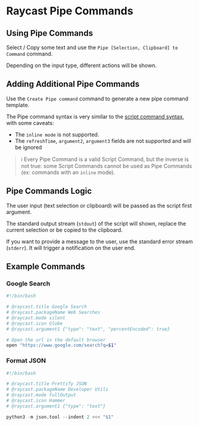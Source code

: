 # Raycast Pipe Commands

## Using Pipe Commands

Select / Copy some text and use the `Pipe [Selection, Clipboard] to Command` command.

Depending on the input type, different actions will be shown.

## Adding Additional Pipe Commands

Use the `Create Pipe command` command to generate a new pipe command template.

The Pipe command syntax is very similar to the [script command syntax](https://github.com/raycast/script-commands/blob/master/README.md), with some caveats:

- The `inline mode` is not supported.
- The `refreshTime`, `argument2`, `argument3` fields are not supported and will be ignored

> :information_source: Every Pipe Command is a valid Script Command, but the inverse is not true: some Script Commands cannot be used as Pipe Commands (ex: commands with an `inline` mode).

## Pipe Commands Logic

The user input (text selection or clipboard) will be passed as the script first argument.

The standard output stream (`stdout`) of the script will shown, replace the current selection or be copied to the clipboard.

If you want to provide a message to the user, use the standard error stream (`stderr`). It will trigger a notification on the user end.

## Example Commands

### Google Search

```bash
#!/bin/bash

# @raycast.title Google Search
# @raycast.packageName Web Searches
# @raycast.mode silent
# @raycast.icon Globe
# @raycast.argument1 {"type": "text", "percentEncoded": true}

# Open the url in the default browser
open "https://www.google.com/search?q=$1"
```

### Format JSON

```python
#!/bin/bash

# @raycast.title Prettify JSON
# @raycast.packageName Developer Utils
# @raycast.mode fullOutput
# @raycast.icon Hammer
# @raycast.argument1 {"type": "text"}

python3 -m json.tool --indent 2 <<< "$1"
```
